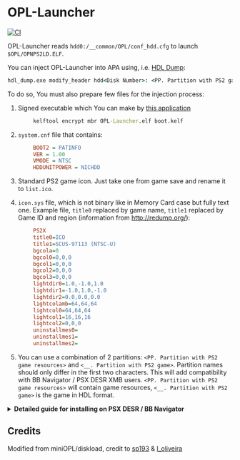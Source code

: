 # OPL-Launcher

[![CI](https://github.com/ps2homebrew/OPL-Launcher/workflows/CI/badge.svg)](https://github.com/ps2homebrew/OPL-Launcher/actions?query=workflow%3ACI)

OPL-Launcher reads `hdd0:/__common/OPL/conf_hdd.cfg` to launch `$OPL/OPNPS2LD.ELF`.

You can inject OPL-Launcher into APA using, i.e. [HDL Dump](https://github.com/ps2homebrew/hdl-dump):

```cmd
hdl_dump.exe modify_header hdd<Disk Number>: <PP. Partition with PS2 game>
```

To do so, You must also prepare few files for the injection process:

1.  Signed executable which You can make by [this application](https://www.psx-place.com/resources/kelftool-fmcb-compatible-fork.1104/)

```cmd
        kelftool encrypt mbr OPL-Launcher.elf boot.kelf
```

2.  `system.cnf` file that contains:

```ini
        BOOT2 = PATINFO
        VER = 1.00
        VMODE = NTSC
        HDDUNITPOWER = NICHDD
```

3.  Standard PS2 game icon. Just take one from game save and rename it to `list.ico`.

4.  `icon.sys` file, which is not binary like in Memory Card case but fully text one. Example file, `title0` replaced by game name, `title1` replaced by Game ID and region (information from <http://redump.org/>):

```ini
        PS2X
        title0=ICO
        title1=SCUS-97113 (NTSC-U)
        bgcola=0
        bgcol0=0,0,0
        bgcol1=0,0,0
        bgcol2=0,0,0
        bgcol3=0,0,0
        lightdir0=1.0,-1.0,1.0
        lightdir1=-1.0,1.0,-1.0
        lightdir2=0.0,0.0,0.0
        lightcolamb=64,64,64
        lightcol0=64,64,64
        lightcol1=16,16,16
        lightcol2=0,0,0
        uninstallmes0=
        uninstallmes1=
        uninstallmes2=
```

5.  You can use a combination of 2 partitions: `<PP. Partition with PS2 game resources>` and `<__. Partition with PS2 game>`. Partition names should only differ in the first two characters.
    This will add compatibility with BB Navigator / PSX DESR XMB users. `<PP. Partition with PS2 game resources>` will contain game resources, `<__. Partition with PS2 game>` is the game in HDL format.

<details>
        <summary> <b> Detailed guide for installing on PSX DESR / BB Navigator </b> </summary>
<p>

1.  Install the game with [HDL Dump](https://github.com/ps2homebrew/hdl-dump) by using the switch `-hide`. If you already installed the game without that switch, rename the partition and change the first three characters to `__.`.

2.  Create PFS partition `<PP. Partition with PS2 game resources>`. The name should match the installed game name in the previous step, except that the first three characters should be `PP.`.

3.  Prepare signed executable (for example, by [this app](https://www.psx-place.com/resources/kelftool-fmcb-compatible-fork.1104/))

```cmd
        kelftool encrypt mbr OPL-Launcher.elf boot.kelf
```

4.  Put signed executable into partition from step 2. For example, you can place it in `<PP. Partition with PS2 game resources>/EXECUTE.KELF`

5.  Create text file `system.cnf`, BOOT2 should be the same path as in step 4, only replace `<PP. Partition with PS2 game resources>` with `pfs:`:

```ini
        BOOT2 = pfs:/EXECUTE.KELF
        VER = 1.00
        VMODE = NTSC
        HDDUNITPOWER = NICHDD
```

6.  `list.ico` and `icon.sys` are the same as in the first part of this Readme. These files are not used in BB Navigator / PSX DESR XMB, but you can keep them if you plan to use HDD OSD.

7.  You can now inject all files into PP. with that command:

```cmd
        hdl_dump.exe modify_header hdd<Disk Number>: <PP. Partition with PS2 game>
```

8.  Create folder `res` in `<PP. Partition with PS2 game resources>`. This folder will contain all resources.

9.  Create inside `res` folder text file `info.sys`. Example file, `title` replaced by game name, `title_id` replaced by Game ID and region (information from <http://redump.org/>)

```ini
        title = ICO
        title_id = SCUS-97113 (NTSC-U)
        title_sub_id = 0
        release_date =
        developer_id =
        publisher_id =
        note =
        content_web =
        image_topviewflag = 0
        image_type = 0
        image_count = 1
        image_viewsec = 600
        copyright_viewflag = 0
        copyright_imgcount = 0
        genre =
        parental_lock = 1
        effective_date = 0
        expire_date = 0
        area = J
        violence_flag = 0
        content_type = 255
        content_subtype = 0
```

10. Place `jkt_001.png` and `jkt_002.png` in `res` folder. These two pictures will be used as mini-thumbnails for the game. It can be the same picture as used in OPL art. `jkt_001.png` used in BB Navigator, `jkt_002.png` used in PSX XMB.

</p>
</details>

## Credits

Modified from miniOPL/diskload, credit to [sp193](https://github.com/sp193) & [l_oliveira](https://github.com/7l-oliveira)
